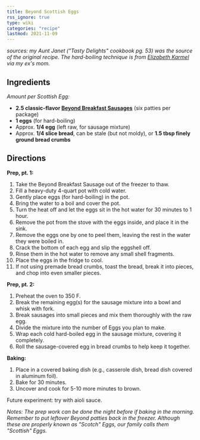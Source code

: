 ```yaml
---
title: Beyond Scottish Eggs
rss_ignore: true
type: wiki
categories: "recipe"
lastmod: 2021-11-09
---
```


*sources: my Aunt Janet ("Tasty Delights" cookbook pg. 53) was the source of the original recipe. The hard-boiling technique is from [Elizabeth Karmel](https://apnews.com/article/f7c85e49bc1c4519b4ec221d0288b6c3) via my ex's mom.*

## Ingredients
*Amount per Scottish Egg:*
- **2.5 classic-flavor [Beyond Breakfast Sausages](https://www.beyondmeat.com/products/beyond-breakfast-sausage-classic/)** (six patties per package)
- **1 eggs** (for hard-boiling)
- Approx. **1/4 egg** (left raw, for sausage mixture)
- Approx. **1/4 slice bread**, can be stale (but not moldy), or **1.5 tbsp finely ground bread crumbs**

## Directions



**Prep, pt. 1:**

1. Take the Beyond Breakfast Sausage out of the freezer to thaw.
2. Fill a heavy-duty 4-quart pot with cold water.
3. Gently place eggs (for hard-boiling) in the pot.
4. Bring the water to a boil and cover the pot.
5. Turn the heat off and let the eggs sit in the hot water for 30 minutes to 1 hour.
6. Remove the pot from the stove with the eggs inside, and place it in the sink.
7. Remove the eggs one by one to peel them, leaving the rest in the water they were boiled in.
8. Crack the bottom of each egg and slip the eggshell off.
9. Rinse them in the hot water to remove any small shell fragments.
10. Place the eggs in the fridge to cool.
11. If not using premade bread crumbs, toast the bread, break it into pieces, and chop into even smaller pieces.

**Prep, pt. 2:**

1. Preheat the oven to 350 F.
2. Break the remaining egg(s) for the sausage mixture into a bowl and whisk with fork.
3. Break sausages into small pieces and mix them thoroughly with the raw egg.
4. Divide the mixture into the number of Eggs you plan to make.
5. Wrap each cold hard-boiled egg in the sausage mixture, covering it completely.
6. Roll the sausage-covered egg in bread crumbs to help keep it together.

**Baking:**

1. Place in a covered baking dish (e.g., casserole dish, bread dish covered in aluminum foil).
2. Bake for 30 minutes. 
3. Uncover and cook for 5-10 more minutes to brown.

Future experiment: try with aioli sauce.

*Notes: The prep work can be done the night before if baking in the morning. Remember to put leftover Beyond patties back in the freezer. Although these are properly known as "Scotch" Eggs, our family calls them "Scottish" Eggs.*
